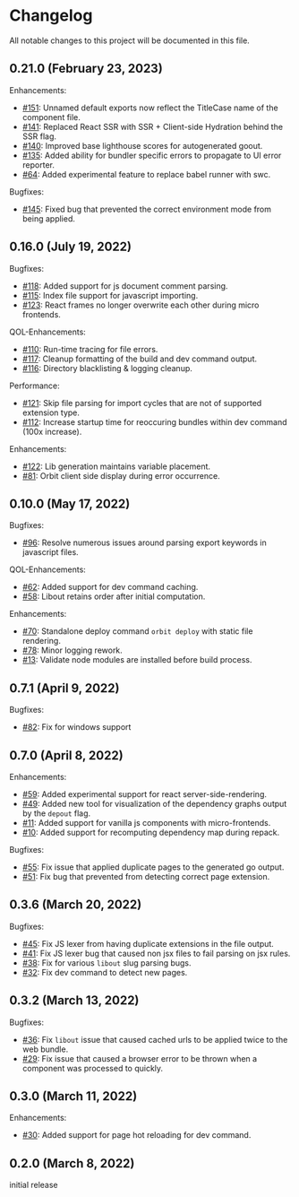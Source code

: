 # Changelog
All notable changes to this project will be documented in this file.

## 0.21.0 (February 23, 2023)

Enhancements:
- [#151](https://github.com/GuyARoss/orbit/issues/151): Unnamed default exports now reflect the TitleCase name of the component file.
- [#141](https://github.com/GuyARoss/orbit/issues/141): Replaced React SSR with SSR + Client-side Hydration behind the SSR flag.
- [#140](https://github.com/GuyARoss/orbit/issues/140): Improved base lighthouse scores for autogenerated goout. 
- [#135](https://github.com/GuyARoss/orbit/issues/135): Added ability for bundler specific errors to propagate to UI error reporter.
- [#64](https://github.com/GuyARoss/orbit/issues/67): Added experimental feature to replace babel runner with swc.

Bugfixes:
- [#145](https://github.com/GuyARoss/orbit/issues/145): Fixed bug that prevented the correct environment mode from being applied.

## 0.16.0 (July 19, 2022)

Bugfixes: 
- [#118](https://github.com/GuyARoss/orbit/issues/118): Added support for js document comment parsing.
- [#115](https://github.com/GuyARoss/orbit/issues/115): Index file support for javascript importing.
- [#123](https://github.com/GuyARoss/orbit/issues/123): React frames no longer overwrite each other during micro frontends.

QOL-Enhancements:
- [#110](https://github.com/GuyARoss/orbit/issues/110): Run-time tracing for file errors.
- [#117](https://github.com/GuyARoss/orbit/issues/117): Cleanup formatting of the build and dev command output.
- [#116](https://github.com/GuyARoss/orbit/issues/116): Directory blacklisting & logging cleanup.

Performance:
- [#121](https://github.com/GuyARoss/orbit/issues/121): Skip file parsing for import cycles that are not of supported extension type.
- [#112](https://github.com/GuyARoss/orbit/issues/112): Increase startup time for reoccuring bundles within dev command (100x increase).

Enhancements:
- [#122](https://github.com/GuyARoss/orbit/issues/122): Lib generation maintains variable placement.
- [#81](https://github.com/GuyARoss/orbit/issues/81): Orbit client side display during error occurrence.

## 0.10.0 (May 17, 2022)

Bugfixes:
- [#96](https://github.com/GuyARoss/orbit/issues/96): Resolve numerous issues around parsing export keywords in javascript files.

QOL-Enhancements:
- [#62](https://github.com/GuyARoss/orbit/issues/62): Added support for dev command caching.
- [#58](https://github.com/GuyARoss/orbit/issues/58): Libout retains order after initial computation.

Enhancements:
- [#70](https://github.com/GuyARoss/orbit/issues/70): Standalone deploy command `orbit deploy` with static file rendering.
- [#78](https://github.com/GuyARoss/orbit/issues/78): Minor logging rework.
- [#13](https://github.com/GuyARoss/orbit/issues/13): Validate node modules are installed before build process.


## 0.7.1 (April 9, 2022)

Bugfixes:
- [#82](https://github.com/GuyARoss/orbit/issues/82): Fix for windows support


## 0.7.0 (April 8, 2022)

Enhancements:
- [#59](https://github.com/GuyARoss/orbit/issues/59): Added experimental support for react server-side-rendering.
- [#49](https://github.com/GuyARoss/orbit/issues/49): Added new tool for visualization of the dependency graphs output by the `depout` flag.
- [#11](https://github.com/GuyARoss/orbit/issues/11): Added support for vanilla js components with micro-frontends.
- [#10](https://github.com/GuyARoss/orbit/issues/10): Added support for recomputing dependency map during repack.

Bugfixes:
- [#55](https://github.com/GuyARoss/orbit/issues/55): Fix issue that applied duplicate pages to the generated go output.
- [#51](https://github.com/GuyARoss/orbit/issues/51): Fix bug that prevented from detecting correct page extension.


## 0.3.6 (March 20, 2022)

Bugfixes:
- [#45](https://github.com/GuyARoss/orbit/issues/45): Fix JS lexer from having duplicate extensions in the file output.
- [#41](https://github.com/GuyARoss/orbit/issues/41): Fix JS lexer bug that caused non jsx files to fail parsing on jsx rules.
- [#38](https://github.com/GuyARoss/orbit/issues/38): Fix for various `libout` slug parsing bugs.
- [#32](https://github.com/GuyARoss/orbit/issues/32): Fix dev command to detect new pages.


## 0.3.2 (March 13, 2022)

Bugfixes:
- [#36](https://github.com/GuyARoss/orbit/issues/36): Fix `libout` issue that caused cached urls to be applied twice to the web bundle.
- [#29](https://github.com/GuyARoss/orbit/issues/29): Fix issue that caused a browser error to be thrown when a component was processed to quickly.


## 0.3.0 (March 11, 2022)

Enhancements:
- [#30](https://github.com/GuyARoss/orbit/issues/30): Added support for page hot reloading for dev command.


## 0.2.0 (March 8, 2022)
initial release

